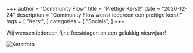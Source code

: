 +++
author = "Community Flow"
title = "Prettige Kerst!"
date = "2020-12-24"
description = "Community Flow wenst iedereen een prettige kerst!"
tags = [
    "Kerst",
]
categories = [
    "Socials",
]
+++

Wij wensen iedereen fijne feestdagen en een gelukkig nieuwjaar!

![Kerstfoto](/images/kerst.jpeg)
